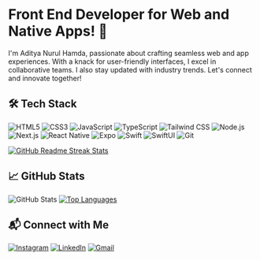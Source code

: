 # Front End Developer for Web and Native Apps! 👋

I'm Aditya Nurul Hamda, passionate about crafting seamless web and app experiences. With a knack for user-friendly interfaces, I excel in collaborative teams. I also stay updated with industry trends. Let's connect and innovate together!

## 🛠️ Tech Stack

![HTML5](https://img.icons8.com/color/48/000000/html-5--v1.png) ![CSS3](https://img.icons8.com/color/48/000000/css3.png) ![JavaScript](https://img.icons8.com/color/48/000000/javascript--v1.png) ![TypeScript](https://img.icons8.com/color/48/000000/typescript.png) ![Tailwind CSS](https://img.icons8.com/color/48/000000/tailwindcss.png) ![Node.js](https://img.icons8.com/color/48/000000/nodejs.png) ![Next.js](https://img.icons8.com/color/48/000000/nextjs.png)  ![React Native](https://img.icons8.com/color/48/000000/react-native.png) ![Expo](https://img.icons8.com/color/48/000000/expo.png) ![Swift](https://img.icons8.com/color/48/000000/swift.png) ![SwiftUI](https://img.icons8.com/color/48/000000/swiftui.png) ![Git](https://img.icons8.com/color/48/000000/git.png)

[![GitHub Readme Streak Stats](https://github-readme-streak-stats.herokuapp.com/?user=adityanrlhmd&title_color=58A6FF&theme=dark&background=0D1117&stroke=58A6FF&ring=58A6FF&fire=58A6FF&currStreakNum=FFFFFF&sideNums=FFFFFF&currStreakLabel=58A6FF&dates=FFFFFF&hide_border=true)](https://github.com/adityanrlhmd)

## 📈 GitHub Stats

![GitHub Stats](https://github-readme-stats.vercel.app/api?username=adityanrlhmd&title_color=58A6FF&show_icons=true&theme=dark&bg_color=0D1117&icon_color=58A6FF&text_color=FFFFFF&hide_border=true) [![Top Languages](https://github-readme-stats.vercel.app/api/top-langs/?username=adityanrlhmd&title_color=58A6FF&layout=compact&theme=dark&bg_color=0D1117&text_color=FFFFFF&hide_border=true)](https://github.com/adityanrlhmd)


## 📬 Connect with Me

[![Instagram](https://img.icons8.com/fluency/48/000000/instagram-new.png)](https://www.instagram.com/adityanrlhmd_/)
[![LinkedIn](https://img.icons8.com/fluency/48/000000/linkedin.png)](https://www.linkedin.com/in/adityanurulhamda/)
[![Gmail](https://img.icons8.com/fluency/48/000000/gmail-new.png)](mailto:adityanurulhamda@example.com)

